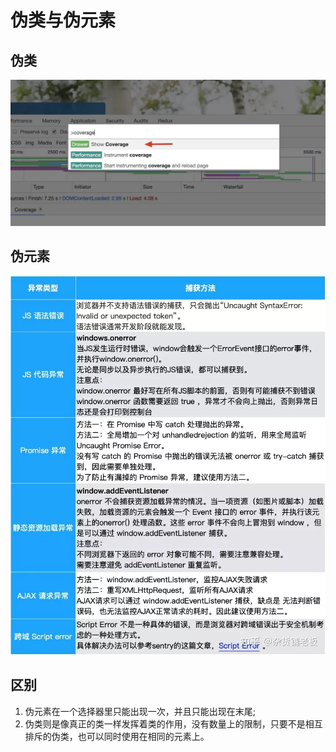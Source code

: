 # 伪类与伪元素

## 伪类

![](../.gitbook/assets/image%20%28182%29.png)

## 伪元素

![](../.gitbook/assets/image%20%2850%29.png)

## 区别

1. 伪元素在一个选择器里只能出现一次，并且只能出现在末尾;
2. 伪类则是像真正的类一样发挥着类的作用，没有数量上的限制，只要不是相互排斥的伪类，也可以同时使用在相同的元素上。


